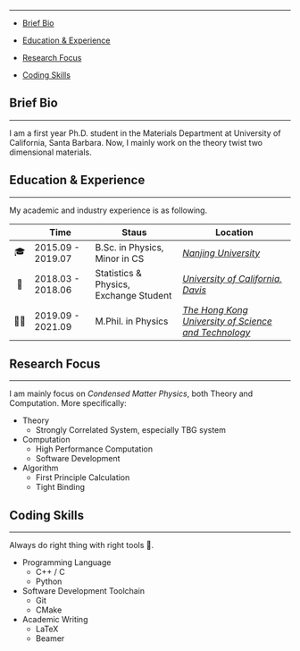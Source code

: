 
---


<!-- TOC -->
- [Brief Bio](#brief-bio)

- [Education & Experience](#education--experience)

- [Research Focus](#research-focus)

- [Coding Skills](#coding-skills)

  <!-- /TOC -->

## Brief Bio

---

I am a first year Ph.D. student in the Materials Department at University of California, Santa Barbara. Now, I mainly work on the theory twist two dimensional materials.

## Education & Experience

---

My academic and industry experience is as following.

| | Time | Staus | Location |
| :---:| --- | --- | --- |
| 🎓 | 2015.09 - 2019.07 | B.Sc. in Physics, Minor in CS| [*Nanjing University*](https://www.nju.edu.cn/) |
| 🙇‍ | 2018.03 - 2018.06 | Statistics & Physics, Exchange Student | [*University of California, Davis*](https://www.ucdavis.edu/) |
| 👨‍🚀 | 2019.09 - 2021.09 | M.Phil. in Physics | [*The Hong Kong University of Science and Technology*](https://hkust.edu.hk) |

## Research Focus

---

I am mainly focus on *Condensed Matter Physics*, both Theory and Computation. More specifically:

- Theory
  - Strongly Correlated System, especially TBG system
- Computation
  - High Performance Computation
  - Software Development
- Algorithm
  - First Principle Calculation
  - Tight Binding 

## Coding Skills

---

Always do right thing with right tools 🔨.

- Programming Language
  - C++ / C
  - Python
- Software Development Toolchain
  - Git
  - CMake
- Academic Writing
  - LaTeX
  - Beamer
